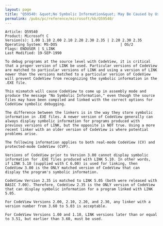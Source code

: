 ```yaml
---
layout: page
title: "Q59540: &quot;No Symbolic Information&quot; May Be Caused by Using Wrong Linker"
permalink: /pubs/pc/reference/microsoft/kb/Q59540/
---
```


	Article: Q59540
	Product: Microsoft C
	Version(s): 1.00 1.10 2.00 2.10 2.20 2.30 2.35 | 2.20 2.30 2.35
	Operating System: MS-DOS                             | OS/2
	Flags: ENDUSER | S_LINK
	Last Modified: 19-SEP-1990
	
	To debug programs at the source level with CodeView, it is critical
	that a proper version of LINK be used. Particular versions of CodeView
	are matched to particular versions of LINK and using a version of LINK
	newer than the versions matched to a particular version of CodeView
	will prevent CodeView from recognizing the symbolic information in the
	.EXE file.
	
	This mismatch will cause CodeView to come up in assembly mode and
	produce the message "No Symbolic Information," even though the source
	files may have been compiled and linked with the correct options for
	CodeView symbolic debugging.
	
	The difference between the linkers is in the way they store symbolic
	information in .EXE files. A newer version of CodeView generally can
	always display symbolic information for programs produced with
	previous versions of LINK, but the opposite is NOT true. Using a more
	recent linker with an older version of CodeView is where potential
	problems arise.
	
	The following information applies to both real-mode CodeView (CV) and
	protected-mode CodeView (CVP).
	
	Versions of CodeView prior to Version 3.00 cannot display symbolic
	information for .EXE files produced with LINK 5.10. In other words,
	if LINK 5.10 (supplied with C 6.00) is used for linking, then
	CodeView 3.00 is the ONLY matched version of CodeView that can
	display the program's symbolic information.
	
	CodeView Version 2.35 is matched to LINK 5.05 (both were released with
	BASIC 7.00). Therefore, CodeView 2.35 is the ONLY version of CodeView
	that can display symbolic information for a program linked with LINK
	5.05.
	
	For CodeView Versions 2.00, 2.10, 2.20, and 2.30, any linker with a
	version number from 3.60 to 5.03 is acceptable.
	
	For CodeView Versions 1.00 and 1.10, LINK versions later than or equal
	to 3.51, but earlier than 3.60, must be used.
